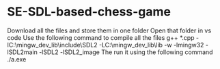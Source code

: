 # SE-SDL-based-chess-game
Download all the files and store them in one folder
Open that folder in vs code
Use the following command to compile all the files
g++ *.cpp -IC:\mingw_dev_lib\include\SDL2 -LC:\mingw_dev_lib\lib -w -lmingw32 -lSDL2main
 -lSDL2 -lSDL2_image
The run it using the following command
./a.exe    

